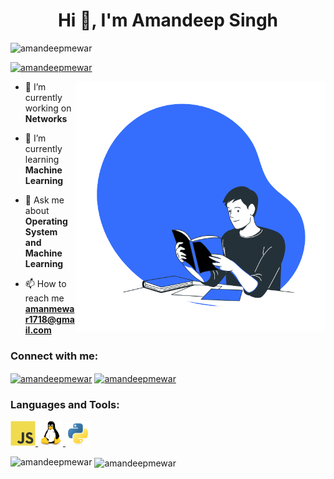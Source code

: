 
<h1 align="center">Hi 👋, I'm Amandeep Singh</h1>
<p align="left"> <img src="https://komarev.com/ghpvc/?username=amandeepmewar&label=Profile%20views&color=0e75b6&style=flat" alt="amandeepmewar" /> </p>

<p align="left"> <a href="https://twitter.com/amandeepmewar" target="blank"><img src="https://img.shields.io/twitter/follow/amandeepmewar?logo=twitter&style=for-the-badge" alt="amandeepmewar" /></a> </p>

<img align= "right" alt="Student" width="400" src="student.gif">

- 🔭 I’m currently working on **Networks**

- 🌱 I’m currently learning **Machine Learning**

- 💬 Ask me about **Operating System and Machine Learning**

- 📫 How to reach me **amanmewar1718@gmail.com**

<h3 align="left">Connect with me:</h3>
<p align="left">
<a href="https://twitter.com/amandeepmewar" target="blank"><img align="center" src="https://raw.githubusercontent.com/rahuldkjain/github-profile-readme-generator/master/src/images/icons/Social/twitter.svg" alt="amandeepmewar" height="30" width="40" /></a>
<a href="https://linkedin.com/in/amandeepmewar" target="blank"><img align="center" src="https://raw.githubusercontent.com/rahuldkjain/github-profile-readme-generator/master/src/images/icons/Social/linked-in-alt.svg" alt="amandeepmewar" height="30" width="40" /></a>
</p>

<h3 align="left">Languages and Tools:</h3>
<p align="left"> <a href="https://developer.mozilla.org/en-US/docs/Web/JavaScript" target="_blank" rel="noreferrer"> <img src="https://raw.githubusercontent.com/devicons/devicon/master/icons/javascript/javascript-original.svg" alt="javascript" width="40" height="40"/> </a> <a href="https://www.linux.org/" target="_blank" rel="noreferrer"> <img src="https://raw.githubusercontent.com/devicons/devicon/master/icons/linux/linux-original.svg" alt="linux" width="40" height="40"/> </a> <a href="https://www.python.org" target="_blank" rel="noreferrer"> <img src="https://raw.githubusercontent.com/devicons/devicon/master/icons/python/python-original.svg" alt="python" width="40" height="40"/> </a> </p>

<p><img align="left" src="https://github-readme-stats.vercel.app/api/top-langs?username=amandeepmewar&show_icons=true&locale=en&layout=compact" alt="amandeepmewar" /></p>

<p>&nbsp;<img align="center" src="https://github-readme-stats.vercel.app/api?username=amandeepmewar&show_icons=true&locale=en" alt="amandeepmewar" /></p>
